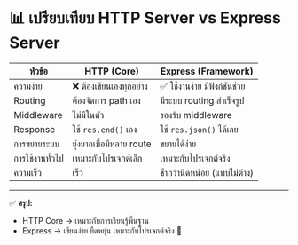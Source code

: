 # 📊 เปรียบเทียบ HTTP Server vs Express Server

| หัวข้อ                | HTTP (Core)                      | Express (Framework)              |
|-----------------------|-----------------------------------|-----------------------------------|
| ความง่าย              | ❌ ต้องเขียนเองทุกอย่าง         | ✅ ใช้งานง่าย มีฟังก์ชันช่วย     |
| Routing               | ต้องจัดการ path เอง              | มีระบบ routing สำเร็จรูป        |
| Middleware            | ไม่มีในตัว                        | รองรับ middleware                |
| Response              | ใช้ `res.end()` เอง               | ใช้ `res.json()` ได้เลย          |
| การขยายระบบ           | ยุ่งยากเมื่อมีหลาย route        | ขยายได้ง่าย                     |
| การใช้งานทั่วไป       | เหมาะกับโปรเจกต์เล็ก            | เหมาะกับโปรเจกต์จริง           |
| ความเร็ว              | เร็ว                              | ช้ากว่านิดหน่อย (แทบไม่ต่าง)   |

---

✅ **สรุป:**  
- HTTP Core → เหมาะกับการเรียนรู้พื้นฐาน  
- Express → เขียนง่าย ยืดหยุ่น เหมาะกับโปรเจกต์จริง 🚀
